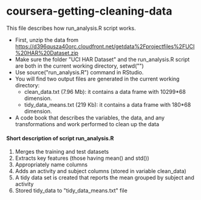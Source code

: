 coursera-getting-cleaning-data
==============================
 
This file describes how run_analysis.R script works.
* First, unzip the data from https://d396qusza40orc.cloudfront.net/getdata%2Fprojectfiles%2FUCI%20HAR%20Dataset.zip
* Make sure the folder "UCI HAR Dataset" and the run_analysis.R script are both in the current working directory, setwd("<current working directory>")
* Use source("run_analysis.R") command in RStudio. 
* You will find two output files are generated in the current working directory:
  - clean_data.txt (7.96 Mb): it contains a data frame  with 10299*68 dimension.
  - tidy_data_means.txt (219 Kb): it contains a data frame with 180*68 dimension.
* A code book that describes the variables, the data, and any transformations and work performed to clean up the data 



#### Short description of script run_analysis.R 

1. Merges the training and test datasets
2. Extracts key features (those having mean() and std())
3. Appropriately name columns
4. Adds an activity and subject columns (stored in variable clean_data)
5. A tidy data set is created that reports the mean grouped by subject and activity
6. Stored  tidy_data to "tidy_data_means.txt" file
